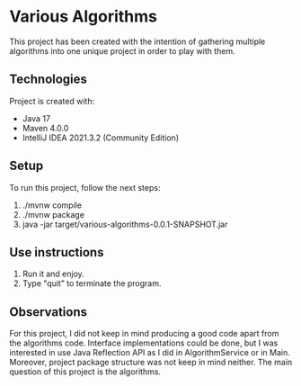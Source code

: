 # Various Algorithms
This project has been created with the intention of gathering multiple algorithms into
one unique project in order to play with them.

## Technologies
Project is created with:
* Java 17
* Maven 4.0.0
* IntelliJ IDEA 2021.3.2 (Community Edition)

## Setup
To run this project, follow the next steps:
1. ./mvnw compile
2. ./mvnw package
3. java -jar target/various-algorithms-0.0.1-SNAPSHOT.jar

## Use instructions
1. Run it and enjoy.
2. Type "quit" to terminate the program.

## Observations
For this project, I did not keep in mind producing a good code
apart from the algorithms code. Interface implementations could be done, but
I was interested in use Java Reflection API as I did in AlgorithmService or in
Main. Moreover, project package structure was not keep in mind neither. The 
main question of this project is the algorithms.
